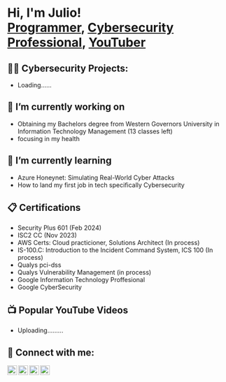<h1>Hi, I'm Julio! <br/><a href="https://github.com/julio1415">Programmer</a>, <a href="https://www.linkedin.com/in/julioriveraa/">Cybersecurity Professional</a>, <a href="https://www.youtube.com/c/acceleratedjulio">YouTuber</a></h1>

<h2>👨‍💻 Cybersecurity Projects:</h2>

- Loading......

<h2>🔭 I’m currently working on </h2>

- Obtaining my Bachelors degree from Western Governors University in Information Technology Management (13 classes left)
- focusing in my health

<h2>🌱 I’m currently learning</h2>

- Azure Honeynet: Simulating Real-World Cyber Attacks 
- How to land my first job in tech specifically Cybersecurity

<h2>📋 Certifications</h2>

- Security Plus 601 (Feb 2024)
- ISC2 CC (Nov 2023)
- AWS Certs: Cloud practicioner, Solutions Architect (In process)
- IS-100.C: Introduction to the Incident Command System, ICS 100 (In process)
- Qualys pci-dss
- Qualys Vulnerability Management (in process)
- Google Information Technology Proffesional
- Google CyberSecurity
  
<h2>📺 Popular YouTube Videos</h2>

- Uploading......... 

<h2> 🤳 Connect with me:</h2>

[<img align="left" alt="JulioRivera | YouTube" width="22px" src="https://cdn.jsdelivr.net/npm/simple-icons@v3/icons/youtube.svg" />][youtube]
[<img align="left" alt="JulioRivera | Twitter" width="22px" src="https://cdn.jsdelivr.net/npm/simple-icons@v3/icons/twitter.svg" />][twitter]
[<img align="left" alt="JulioRivera | LinkedIn" width="22px" src="https://cdn.jsdelivr.net/npm/simple-icons@v3/icons/linkedin.svg" />][linkedin]
[<img align="left" alt="JulioRivera | Instagram" width="22px" src="https://cdn.jsdelivr.net/npm/simple-icons@v3/icons/instagram.svg" />][instagram]

[twitter]: https://twitter.com/
[youtube]: https://www.youtube.com/c/AcceleratedJulio
[instagram]: https://www.instagram.com//
[linkedin]: https://linkedin.com/in/julioriveraa

<!--
**joshmadakor1/joshmadakor1** is a ✨ _special_ ✨ repository because its `README.md` (this file) appears on your GitHub profile.

Here are some ideas to get you started:

<h3>🔭 I’m currently working on </h3>
<h2>📺 Popular YouTube Videos</h2>
- 🌱 I’m currently learning ...
- 👯 I’m looking to collaborate on ...
- 🤔 I’m looking for help with ...
- 💬 Ask me about ...
- 📫 How to reach me: ...
- 😄 Pronouns: ...
- ⚡ Fun fact: ...
-->
